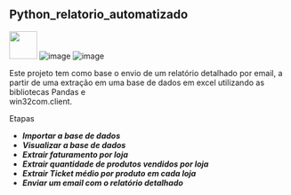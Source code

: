 ## Python_relatorio_automatizado

<img width='50' hight='50' src="https://cdn.jsdelivr.net/gh/devicons/devicon@latest/icons/python/python-original-wordmark.svg" />      ![image](https://github.com/user-attachments/assets/5095ac74-8ef9-448a-89a6-9f37e3f56ae2)      ![image](https://github.com/user-attachments/assets/f22bf189-e182-465d-abdb-db202fa70dd1)







Este projeto tem como base o envio de um relatório detalhado por email, a partir de uma extração em uma base de dados em excel utilizando as bibliotecas Pandas e  
win32com.client.

Etapas

- ***Importar a base de dados***
- ***Visualizar a base de dados***
- ***Extrair faturamento por loja***
- ***Extrair quantidade de produtos vendidos por loja***
- ***Extrair Ticket médio por produto em cada loja***
- ***Enviar um email com o relatório detalhado***
